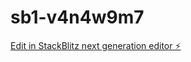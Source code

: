 # sb1-v4n4w9m7

[Edit in StackBlitz next generation editor ⚡️](https://stackblitz.com/~/github.com/Hemanth26080/sb1-v4n4w9m7)
